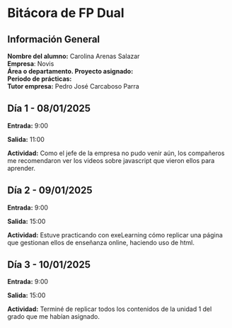 <h1>Bitácora de FP Dual</h1>

<h2>Información General</h2>
<b>Nombre del alumno:</b> Carolina Arenas Salazar<br>
<b>Empresa</b>: Novis<br>
<b>Área o departamento. Proyecto asignado:</b><br>
<b>Periodo de prácticas:</b><br>
<b>Tutor empresa:</b> Pedro José Carcaboso Parra<br>

<h2>Día 1 - 08/01/2025</h2>
<p><b>Entrada:</b> 9:00</p>
<p><b>Salida:</b> 11:00</p>
<p><b>Actividad:</b> Como el jefe de la empresa no pudo venir aún, los compañeros me recomendaron ver los videos sobre javascript que vieron ellos para aprender.</p>

<h2>Día 2 - 09/01/2025</h2>
<p><b>Entrada:</b> 9:00</p>
<p><b>Salida:</b> 15:00</p>
<p><b>Actividad:</b> Estuve practicando con exeLearning cómo replicar una página que gestionan ellos de enseñanza online, haciendo uso de html.</p>

<h2>Día 3 - 10/01/2025</h2>
<p><b>Entrada:</b> 9:00</p>
<p><b>Salida:</b> 15:00</p>
<p><b>Actividad:</b> Terminé de replicar todos los contenidos de la unidad 1 del grado que me habían asignado.</p>
